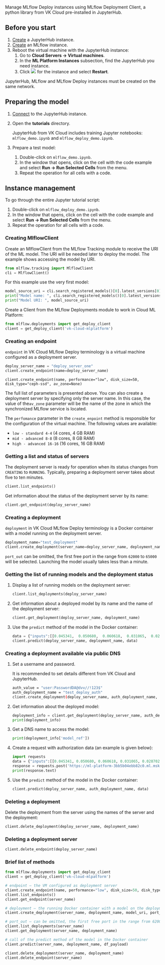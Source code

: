 Manage MLflow Deploy instances using MLflow Deployment Client, a python library from VK Cloud pre-installed in JupyterHub.

## Before you start

1. [Create](../../../jupyterhub/service-management/create) a JupyterHub instance.
2. [Create](../../../mlflow/service-management/create) an MLflow instance.
3. Reboot the virtual machine with the JupyterHub instance:
    1. Go to **Cloud Servers → Virtual machines**.
    2. In the **ML Platform Instances** subsection, find the JupyterHub you need instance.
    3. Click ![ ](/en/assets/more-icon.svg "inline") for the instance and select **Restart**.

<info>

JupyterHub, MLflow and MLflow Deploy instances must be created on the same network.

</info>

## Preparing the model

1. [Connect](../../../jupyterhub/service-management/connect) to the JupyterHub instance.
2. Open the **tutorials** directory.

    JupyterHub from VK Cloud includes training Jupyter notebooks: `mlflow_demo.ipynb` and `mlflow_deploy_demo.ipynb`.

3. Prepare a test model:
    1. Double-click on `mlflow_demo.ipynb`.
    2. In the window that opens, click on the cell with the code example and select **Run → Run Selected Cells** from the menu.
    3. Repeat the operation for all cells with a code.

## Instance management

To go through the entire Jupyter tutorial script:

1. Double-click on `mlflow_deploy_demo.ipynb`.
2. In the window that opens, click on the cell with the code example and select **Run → Run Selected Cells** from the menu.
3. Repeat the operation for all cells with a code.

### Creating MlflowClient

Create an MlflowClient from the MLflow Tracking module to receive the URI of the ML model. The URI will be needed later to deploy the model. The example shows accessing the model by URI.

```python
from mlflow.tracking import MlflowClient
cli = MlflowClient()
```

For this example use the very first model:

```python
model_source_uri = cli.search_registered_models()[0].latest_versions[0].source
print("Model name: ", cli.search_registered_models()[0].latest_versions[0].name)
print("Model URI: ", model_source_uri)
```

Create a Client from the MLflow Deployments module to work in Cloud ML Platform:

```python
from mlflow.deployments import get_deploy_client
client = get_deploy_client('vk-cloud-mlplatform')
```

### Creating an endpoint

`endpoint` in VK Cloud MLflow Deploy terminology is a virtual machine configured as a deployment server.

```python
deploy_server_name = "deploy_server_one"
client.create_endpoint(name=deploy_server_name)
```
  
`client.create_endpoint(name, performance="low", disk_size=50, disk_type="ceph-ssd", av_zone=None)`

The full list of parameters is presented above. You can also create a deployment server by specifying only the server name. In this case, the value of the`av_zone` parameter will be the name of the zone in which the synchronized MLflow service is located.

The `perfomance` parameter in the `create_enpoint` method is responsible for the configuration of the virtual machine. The following values are available:

- `low - standard 4-4` (4 cores, 4 GB RAM)
- `mid - advanced 8-8` (8 cores, 8 GB RAM)
- `high - advanced 16-16` (16 cores, 16 GB RAM)

### Getting a list and status of servers

The deployment server is ready for operation when its status changes from `CREATING` to `RUNNING`. Typically, preparing a deployment server takes about five to ten minutes.

```python
client.list_endpoints()
```

Get information about the status of the deployment server by its name:

```python
client.get_endpoint(deploy_server_name)
```

### Creating a deployment

`deployment` in VK Cloud MLflow Deploy terminology is a Docker container with a model running on the deployment server.

```python
deployment_name="test_deployment"
client.create_deployment(server_name=deploy_server_name, deployment_name=deployment_name, model_uri=model_source_uri, port_out = None)
```

`port_out` can be omitted, the first free port in the range from `62000` to `65000` will be selected. Launching the model usually takes less than a minute.

### Getting the list of running models and the deployment status

1. Display a list of running models on the deployment server:

    ```python
    client.list_deployments(deploy_server_name)
    ```

1. Get information about a deployed model by its name and the name of the deployment server:

    ```python
    client.get_deployment(deploy_server_name, deployment_name)
    ```

1. Use the `predict` method of the model in the Docker container:

   ```python
   data = {"inputs":[[0.045341,  0.050680,  0.060618,  0.031065,  0.028702, -0.047347, -0.054446, 0.071210,  0.133597, 0.135612],[0.075341,  0.010680,  0.030618,  0.011065,  0.098702, -0.007347, -0.014446, 0.071210,  0.093597, 0.115612]]}
   client.predict(deploy_server_name, deployment_name, data)
   ```

### Creating a deployment available via public DNS

1. Set a username and password.

    <info>

    It is recommended to set details different from VK Cloud and JupyterHub.

    </info>

    ```bash
    auth_value = "user:PasswordDA@dvv//!123$"
    auth_deployment_name = "test_deploy_auth"
    client.create_deployment(deploy_server_name, auth_deployment_name, model_source_uri, auth=auth_value)
    ```

1. Get information about the deployed model:

    ```python
    deployment_info = client.get_deployment(deploy_server_name, auth_deployment_name)
    print(deployment_info)
    ```

1. Get a DNS name to access the model:

    ```python
    print(deployment_info['model_ref'])
    ```

1. Create a request with authorization data (an example is given below):

    ```python
    import requests
    data = {"inputs":[[0.045341, 0.050680, 0.060618, 0.031065, 0.028702, -0.047347, -0.054446, 0.071210, 0.133597, 0.135612],[0.075341, 0.0 10680, 0.030618, 0.011065, 0.098702, -0.007347, -0.014446, 0.071210 , 0.093597, 0.115612]]}
    response = requests.post('https://ml-platform-3bb5b04ebb82c0.ml.msk.vkcs.cloud/deploy/0e84f86c-b9f0-4102-861d-222c41a81452/test_deploy_auth/invocations', json=data, auth=(" user", "PasswordDA@dvv//!123$"))
    print(response.text)
    ```

1. Use the `predict` method of the model in the Docker container:

    ```python
    client.predict(deploy_server_name, auth_deployment_name, data)
    ```

### Deleting a deployment

Delete the deployment from the server using the names of the server and the deployment:

```python
client.delete_deployment(deploy_server_name, deployment_name)
```

### Deleting a deployment server

```python
client.delete_endpoint(deploy_server_name)
```

### Brief list of methods

```python
from mlflow.deployments import get_deploy_client
client = get_deploy_client('vk-cloud-mlpatform')

# endpoint — the VM configured as deployment server
client.create_endpoint(name, performance="low", disk_size=50, disk_type="ceph-ssd", av_zone=None)
client.list_endpoints()
client.get_endpoint(server_name)

# deployment — the running Docker container with a model on the deployment server
client.create_deployment(server_name, deployment_name, model_uri, port_out = None)

# port_out — can be omitted, the first free port in the range from 62000 to 65000 will be selected
client.list_deployments(server_name)
client.get_deployment(server_name, deployment_name)

# call of the predict method of the model in the Docker container
client.predict(server_name, deployment_name, df_payload)

client.delete_deployment(server_name, deployment_name)
client.delete_endpoint(server_name)
```
